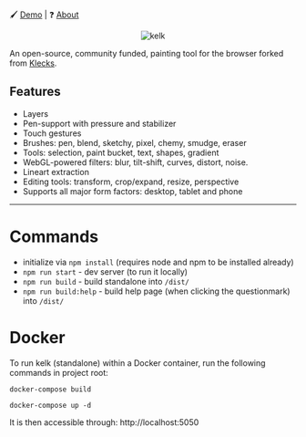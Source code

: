 🖌️ [Demo](https://kleki.com/) | ❓ [About](https://kleki.com/about/)

<p style="text-align:center">
<img src="https://bitbof.com/stuff/2022-01-klecks/2022-03-klecks-github.png" alt="kelk"><br>
</p>

An open-source, community funded, painting tool for the browser forked from <a href="https://klecks.org" target="_blank" rel="noopener noreferrer">Klecks</a>.

## Features
- Layers
- Pen-support with pressure and stabilizer
- Touch gestures
- Brushes: pen, blend, sketchy, pixel, chemy, smudge, eraser
- Tools: selection, paint bucket, text, shapes, gradient
- WebGL-powered filters: blur, tilt-shift, curves, distort, noise.
- Lineart extraction
- Editing tools: transform, crop/expand, resize, perspective
- Supports all major form factors: desktop, tablet and phone

---

# Commands
- initialize via `npm install` (requires node and npm to be installed already)
- `npm run start` - dev server (to run it locally)
- `npm run build` - build standalone into `/dist/`
- `npm run build:help` - build help page (when clicking the questionmark) into `/dist/`

# Docker
To run kelk (standalone) within a Docker container, run the following commands in project root:

`docker-compose build`

`docker-compose up -d`

It is then accessible through: http://localhost:5050